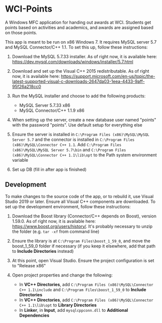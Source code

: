 # WCI-Points
A Windows MFC application for handing out awards at WCI. Students get points based on activities and academics, and awards are assigned based on those points.

This app is meant to be run on x86 Windows 7. It requires MySQL server 5.7 and MySQL Connector/C++ 1.1. To set this up, follow these instructions:
1. Download the MySQL 5.7.33 installer. As of right now, it is available here: https://dev.mysql.com/downloads/windows/installer/5.7.html

2. Download and set up the Visual C++ 2015 redistributable. As of right now, it is available here: https://support.microsoft.com/en-us/topic/the-latest-supported-visual-c-downloads-2647da03-1eea-4433-9aff-95f26a218cc0
3. Run the MySQL installer and choose to add the following products:
    - MySQL Server 5.7.33 x86
    - MySQL Connector/C++ 1.1.9 x86
3. When setting up the server, create a new database user named "points" with the password "points". Use default setup for everything else
4. Ensure the server is installed in `C:\Program Files (x86)\MySQL\MySQL Server 5.7` and the connector is installed in `C:\Program Files (x86)\MySQL\Connector C++ 1.1`. Add `C:\Program Files (x86)\MySQL\MySQL Server 5.7\bin` and `C:\Program Files (x86)\MySQL\Connector C++ 1.1\lib\opt` to the Path system environment variable
5. Set up DB (fill in after app is finished)

## Development
To make changes to the source code of the app, or to rebuild it, use Visual Studio 2019 or later. Ensure all Visual C++ components are downloaded. To set up the development environment, follow these instructions:
1. Download the Boost library (Connector/C++ depends on Boost), version 1.59.0. As of right now, it is available here: https://www.boost.org/users/history/. It's probably necessary to unzip the folder (e.g. `tar -xf` from command line)

2. Ensure the library is at `C:\Program Files\boost_1_59_0`, and move the boost_1_59_0 folder if necessary (if you keep it elsewhere, add that path to **Include Directories** instead)
3. At this point, open Visual Studio. Ensure the project configuration is set to "Release x86"
4. Open project properties and change the following:
    - In **VC++ Directories**, add `C:\Program Files (x86)\MySQL\Connector C++ 1.1\include` and `C:\Program Files\boost_1_59_0` to **Include Directories**
    - In **VC++ Directories**, add `C:\Program Files (x86)\MySQL\Connector C++ 1.1\lib\opt` to **Library Directories**
    - In **Linker**, in **Input**, add `mysqlcppconn.dll` to **Additional Dependencies**
